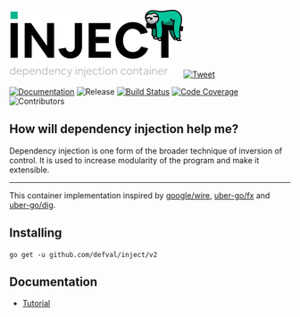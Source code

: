 <img width="312"
src="https://github.com/defval/inject/raw/master/logo.png">[![Tweet](https://img.shields.io/twitter/url/http/shields.io.svg?style=social)](https://twitter.com/intent/tweet?text=Dependency%20injection%20container%20for%20Golang&url=https://github.com/defval/inject&hashtags=golang,go,di,dependency-injection)

[![Documentation](https://img.shields.io/badge/godoc-reference-blue.svg?color=24B898&style=for-the-badge&logo=go&logoColor=ffffff)](https://godoc.org/github.com/defval/inject)
![Release](https://img.shields.io/github/tag/defval/inject.svg?label=release&color=24B898&logo=github&style=for-the-badge)
[![Build Status](https://img.shields.io/travis/defval/inject.svg?style=for-the-badge&logo=travis)](https://travis-ci.org/defval/inject)
[![Code Coverage](https://img.shields.io/codecov/c/github/defval/inject.svg?style=for-the-badge&logo=codecov)](https://codecov.io/gh/defval/inject)
![Contributors](https://img.shields.io/github/contributors/defval/inject.svg?style=for-the-badge)

## How will dependency injection help me?

Dependency injection is one form of the broader technique of inversion
of control. It is used to increase modularity of the program and make it
extensible.

--------

This container implementation inspired by
[google/wire](https://github.com/google/wire),
[uber-go/fx](https://github.com/uber-go/fx) and
[uber-go/dig](https://github.com/uber-go/dig).


## Installing

```shell
go get -u github.com/defval/inject/v2
```

## Documentation

- [Tutorial](./_tutorial/README.md)